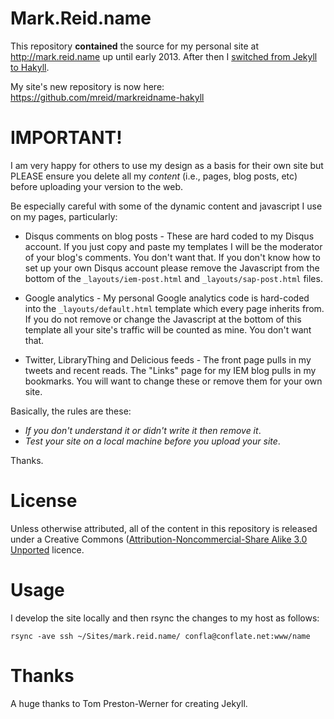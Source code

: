Mark.Reid.name
==============

This repository **contained** the source for my personal site at <http://mark.reid.name> up until early 2013. After then I [switched from Jekyll to Hakyll][switch].

My site's new repository is now here: https://github.com/mreid/markreidname-hakyll

[switch]: http://mark.reid.name/blog/switching-to-hakyll.html

IMPORTANT!
===========
I am very happy for others to use my design as a basis for their own site but PLEASE ensure you delete all my _content_ (i.e., pages, blog posts, etc) before uploading your version to the web.

Be especially careful with some of the dynamic content and javascript I use on my pages, particularly:

* Disqus comments on blog posts - These are hard coded to my Disqus account. If you just copy and paste my templates I will be the moderator of your blog's comments. You don't want that. If you don't know how to set up your own Disqus account please remove the Javascript from the bottom of the `_layouts/iem-post.html` and `_layouts/sap-post.html` files.

* Google analytics - My personal Google analytics code is hard-coded into the `_layouts/default.html` template which every page inherits from. If you do not remove or change the Javascript at the bottom of this template all your site's traffic will be counted as mine. You don't want that.

* Twitter, LibraryThing and Delicious feeds - The front page pulls in my tweets and recent reads. The "Links" page for my IEM blog pulls in my bookmarks. You will want to change these or remove them for your own site.

Basically, the rules are these: 

* _If you don't understand it or didn't write it then remove it_. 
* _Test your site on a local machine before you upload your site_. 

Thanks.

License
=======

Unless otherwise attributed, all of the content in this repository is released under a Creative Commons ([Attribution-Noncommercial-Share Alike 3.0 Unported](http://creativecommons.org/licenses/by-nc-sa/3.0/) licence.

Usage
=====
I develop the site locally and then rsync the changes to my host as follows:

    rsync -ave ssh ~/Sites/mark.reid.name/ confla@conflate.net:www/name

Thanks
======
A huge thanks to Tom Preston-Werner for creating Jekyll.
